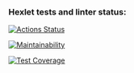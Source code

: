 ### Hexlet tests and linter status:

[![Actions Status](https://github.com/velteren/java-project-71/actions/workflows/hexlet-check.yml/badge.svg)](https://github.com/velteren/java-project-71/actions)

[![Maintainability](https://api.codeclimate.com/v1/badges/c571a7945d4f1ffc3968/maintainability)](https://codeclimate.com/github/velteren/java-project-71/maintainability)

[![Test Coverage](https://api.codeclimate.com/v1/badges/c571a7945d4f1ffc3968/test_coverage)](https://codeclimate.com/github/velteren/java-project-71/test_coverage)

